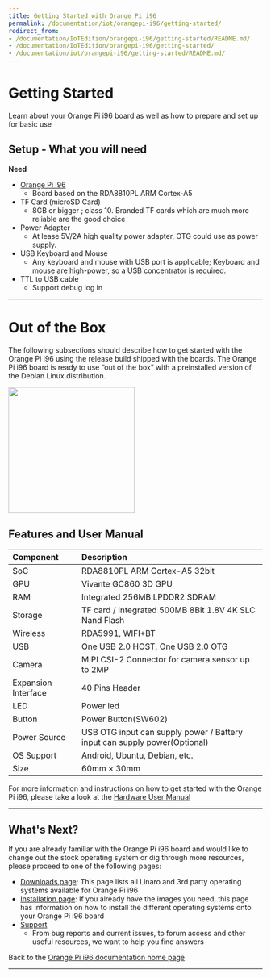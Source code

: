 ```yaml
---
title: Getting Started with Orange Pi i96
permalink: /documentation/iot/orangepi-i96/getting-started/
redirect_from:
- /documentation/IoTEdition/orangepi-i96/getting-started/README.md/
- /documentation/IoTEdition/orangepi-i96/getting-started/
- /documentation/iot/orangepi-i96/getting-started/README.md/
---
```

# Getting Started

Learn about your Orange Pi i96 board as well as how to prepare and set up for basic use

## Setup - What you will need

**Need**
- [Orange Pi i96](https://www.96boards.org/product/orangepi-i96/)
   - Board based on the RDA8810PL ARM Cortex-A5
- TF Card (microSD Card)
   - 8GB or bigger ; class 10. Branded TF cards which are much more reliable are the good choice
- Power Adapter
   - At lease 5V/2A high quality power adapter, OTG could use as power supply.
- USB Keyboard and Mouse
   - Any keyboard and mouse with USB port is applicable; Keyboard and mouse are high-power, so a USB concentrator is required.
- TTL to USB cable
   - Support debug log in

***

# Out of the Box

The following subsections should describe how to get started with the Orange Pi i96 using the release build shipped with the boards. The Orange Pi i96 board is ready to use “out of the box” with a preinstalled version of the Debian Linux distribution.

<img src="https://github.com/96boards/documentation/blob/master/iot/orangepi-i96/additional-docs/images/images-board/i96-1.JPG?raw=true" data-canonical-src="https://github.com/96boards/documentation/blob/master/iot/orangepi-i96/additional-docs/images/images-board/i96-1.JPG?raw=true" width="250" height="250" />

## Features and User Manual

|   Component          |   Description                                                                                    |
|:---------------------|:-------------------------------------------------------------------------------------------------|
|  SoC                 | RDA8810PL ARM Cortex-A5 32bit                                                                    |
|  GPU                 | Vivante GC860 3D GPU                                                                             |
|  RAM                 | Integrated 256MB LPDDR2 SDRAM                                                                    |
|  Storage             | TF card / Integrated 500MB 8Bit 1.8V 4K SLC Nand Flash                                           |
|  Wireless            | RDA5991, WIFI+BT                                                                                 |
|  USB                 | One USB 2.0 HOST, One USB 2.0 OTG                                                                |
|  Camera              | MIPI CSI-2 Connector for camera sensor up to 2MP                                                 |
|  Expansion Interface | 40 Pins Header                                                                                   |
|  LED                 | Power led                                                                                        |
|  Button              | Power Button(SW602)                                                                              |
|  Power Source        | USB OTG input can supply power / Battery input can supply power(Optional)                        |
|  OS Support          | Android, Ubuntu, Debian, etc.                                                                    |
|  Size                | 60mm × 30mm                                                                                      |

For more information and instructions on how to get started with the Orange Pi i96, please take a look at the [Hardware User Manual](http://www.orangepi.org/downloadresources/orangepii96/orangepii96_892f5d5eb9dd5c0e09cc8f70.html)

***

## What's Next?

If you are already familiar with the Orange Pi i96 board and would like to change out the stock operating system or dig through more resources, please proceed to one of the following pages:

- [Downloads page](../downloads/): This page lists all Linaro and 3rd party operating systems available for Orange Pi i96
- [Installation page](../installation/): If you already have the images you need, this page has information on how to install the different operating systems onto your Orange Pi i96 board
- [Support](../support/)
   - From bug reports and current issues, to forum access and other useful resources, we want to help you find answers

Back to the [Orange Pi i96 documentation home page](../)

***   
